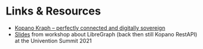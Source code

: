 # Links & Resources

- [Kopano Kraph – perfectly connected and digitally sovereign](https://kopano.com/featured/kopano-kraph-perfectly-connected-and-digitally-sovereign/)
- [Slides](https://github.com/Kopano-dev/univention-summit-2021-workshop/blob/main/20210128_kopano-univention-summit.pdf) from workshop about LibreGraph (back then still Kopano RestAPI) at the Univention Summit 2021
